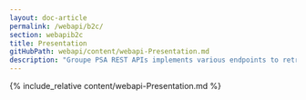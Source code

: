 ```yaml
---
layout: doc-article
permalink: /webapi/b2c/
section: webapib2c
title: Presentation
gitHubPath: webapi/content/webapi-Presentation.md
description: "Groupe PSA REST APIs implements various endpoints to retrieve resources from your Groupe PSA’s vehicles."
---
```


{% include_relative content/webapi-Presentation.md %}